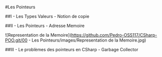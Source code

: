 #Les Pointeurs

##I - Les Types Valeurs - Notion de copie

##II - Les Pointeurs - Adresse Memoire

![Representation de la Memoire](https://github.com/Pedro-OSS117/CSharp-POO.git/00 - Les Pointeurs/images/Representation de la Memoire.jpg)

##III - Le problèmes des pointeurs en CSharp - Garbage Collector
